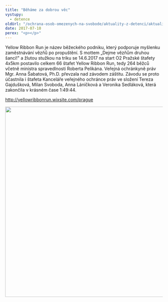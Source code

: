 ```yaml
---
title: "Běháme za dobrou věc"
vystupy:
  - detence
oldUrl: "/ochrana-osob-omezenych-na-svobode/aktuality-z-detenci/aktuality-z-detenci-2017/behame-za-dobrou-vec/"
date: 2017-07-10
perex: "<p></p>"
---
```


<!-- imported from the old website -->

<p>Yellow Ribbon Run je název běžeckého podniku, který podporuje myšlenku zaměstnávání vězňů po propuštění. S mottem „Dejme vězňům druhou šanci!&quot; a žlutou stužkou na triku se 14.6.2017 na start O2 Pražské štafety 4x5km postavilo celkem 66 štafet Yellow Ribbon Run, tedy 264 běžců včetně ministra spravedlnosti Roberta Pelikána. Veřejná ochránkyně práv Mgr. Anna Šabatová, Ph.D. převzala nad závodem záštitu. Závodu se proto účastnila i štafeta Kanceláře veřejného ochránce práv ve složení Tereza Gajdušková, Milan Svoboda, Anna Láníčková a Veronika Sedláková, která zakončila v krásném čase 1:49:44.</p><p> <a title="Otevření do nového okna" href="http://yellowribbonrun.wixsite.com/prague" target="_blank">http://yellowribbonrun.wixsite.com/prague</a> </p><p><img src="https://www.ochrance.cz/uploads/RTEmagicC_2017-Yellow-ribbon-run.jpg.jpg" width="630" height="608" alt="" /></p>
